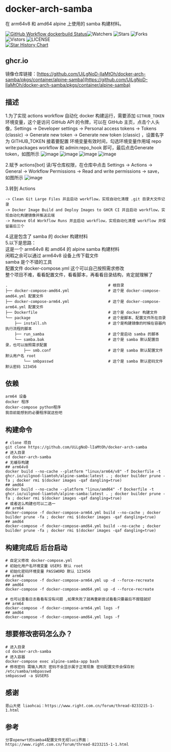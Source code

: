 # docker-arch-samba

在 arm64v8 和 amd64 alpine 上使用的 samba 构建材料。

[![GitHub Workflow dockerbuild Status](https://github.com/UiLgNoD-lIaMtOh/docker-arch-samba/actions/workflows/docker-image.yml/badge.svg)](https://github.com/UiLgNoD-lIaMtOh/docker-arch-samba/actions/workflows/docker-image.yml)![Watchers](https://img.shields.io/github/watchers/UiLgNoD-lIaMtOh/docker-arch-samba) ![Stars](https://img.shields.io/github/stars/UiLgNoD-lIaMtOh/docker-arch-samba) ![Forks](https://img.shields.io/github/forks/UiLgNoD-lIaMtOh/docker-arch-samba) ![Vistors](https://visitor-badge.laobi.icu/badge?page_id=UiLgNoD-lIaMtOh.docker-arch-samba) ![LICENSE](https://img.shields.io/badge/license-CC%20BY--SA%204.0-green.svg)  
<a href="https://star-history.com/#UiLgNoD-lIaMtOh/docker-arch-samba&Date">
  <picture>
    <source media="(prefers-color-scheme: dark)" srcset="https://api.star-history.com/svg?repos=UiLgNoD-lIaMtOh/docker-arch-samba&type=Date&theme=dark" />
    <source media="(prefers-color-scheme: light)" srcset="https://api.star-history.com/svg?repos=UiLgNoD-lIaMtOh/docker-arch-samba&type=Date" />
    <img alt="Star History Chart" src="https://api.star-history.com/svg?repos=UiLgNoD-lIaMtOh/docker-arch-samba&type=Date" />
  </picture>
</a>

## ghcr.io  
镜像仓库链接：[https://github.com/UiLgNoD-lIaMtOh/docker-arch-samba/pkgs/container/alpine-samba](https://github.com/UiLgNoD-lIaMtOh/docker-arch-samba/pkgs/container/alpine-samba)  

## 描述
1.为了实现 actions workflow 自动化 docker 构建运行，需要添加 `GITHUB_TOKEN` 环境变量，这个是访问 GitHub API 的令牌，可以在 GitHub 主页，点击个人头像，Settings -> Developer settings -> Personal access tokens -> Tokens (classic) -> Generate new token -> Generate new token (classic) ，设置名字为 GITHUB_TOKEN 接着要配置 环境变量有效时间，勾选环境变量作用域 repo write:packages workflow 和 admin:repo_hook 即可，最后点击Generate token，如图所示
![image](https://github.com/user-attachments/assets/8f56f08d-ceee-49dd-98c9-7ba011cb54c5)
![image](https://github.com/user-attachments/assets/f42a92e9-f2e6-4424-8196-9802ace4ac5e)
![image](https://github.com/user-attachments/assets/e09dde46-c141-4782-a3c0-ead3939c4df2)
![image](https://github.com/user-attachments/assets/21d2a910-a436-4ae2-972b-6fd05364f29d)  

2.赋予 actions[bot] 读/写仓库权限，在仓库中点击 Settings -> Actions -> General -> Workflow Permissions -> Read and write permissions -> save，如图所示
![image](https://github.com/user-attachments/assets/2faa1a40-9891-4914-ace7-d5d23434b4bb)

3.转到 Actions  

    -> Clean Git Large Files 并且启动 workflow，实现自动化清理 .git 目录大文件记录  
    -> Docker Image Build and Deploy Images to GHCR CI 并且启动 workflow，实现自动化构建镜像并推送云端  
    -> Remove Old Workflow Runs 并且启动 workflow，实现自动化清理 workflow 并保留最后三个  

4.这是包含了 samba 的 docker 构建材料  
5.以下是思路：    
    这是一个 arm64v8 和 amd64 的 alpine samba 构建材料  
    闲暇之余可以通过 arm64v8 设备上传下载文件  
    samba 是个不错的工具  
    配置文件 docker-compose.yml 这个可以自己按照需求修改  
    整个项目不难，看看配置文件，看看脚本，再看看目录结构，肯定就理解了  

    .                                            # 根目录  
    ├── docker-compose-amd64.yml                 # 这个是 docker-compose-amd64.yml 配置文件
    ├── docker-compose-arm64.yml                 # 这个是 docker-compose-arm64.yml 配置文件   
    ├── Dockerfile                               # 这个是 docker 构建文件  
    └── package                                  # 这个是脚本、配置文件所在目录  
        ├── install.sh                           # 这个是构建镜像的时候在容器内执行流程的脚本   
        ├── run_samba                            # 这个是启动 samba 的脚本  
        └── samba.bak                            # 这个是 samba 默认配置目录，也可以按照需求配置  
            ├── smb.conf                         # 这个是 samba 默认配置文件 默认用户名 root 
            └── smbpasswd                        # 这个是 samba 默认密码文件 默认密码 123456   

## 依赖
    arm64 设备
    docker 程序
    docker-compose python程序
    我目前能想到的必要程序就这些吧

## 构建命令
    # clone 项目
    git clone https://github.com/UiLgNoD-lIaMtOh/docker-arch-samba
    # 进入目录
    cd docker-arch-samba
    # 无缓存构建  
    ## arm64v8  
    docker build --no-cache --platform "linux/arm64/v8" -f Dockerfile -t ghcr.io/uilgnod-liamtoh/alpine-samba:latest . ; docker builder prune -fa ; docker rmi $(docker images -qaf dangling=true)   
    ## amd64  
    docker build --no-cache --platform "linux/amd64" -f Dockerfile -t ghcr.io/uilgnod-liamtoh/alpine-samba:latest . ; docker builder prune -fa ; docker rmi $(docker images -qaf dangling=true)  
    # 或者这么构建也可以二选一
    ## arm64
    docker-compose -f docker-compose-arm64.yml build --no-cache ; docker builder prune -fa ; docker rmi $(docker images -qaf dangling=true)
    ## amd64
    docker-compose -f docker-compose-amd64.yml build --no-cache ; docker builder prune -fa ; docker rmi $(docker images -qaf dangling=true)

## 构建完成后 后台启动
    # 自定义修改 docker-compose.yml 
    # 初始化用户名环境变量 USERS 默认 root
    # 初始化密码环境变量 PASSWORD 默认 123456
    ## arm64
    docker-compose -f docker-compose-arm64.yml up -d --force-recreate
    ## amd64
    docker-compose -f docker-compose-amd64.yml up -d --force-recreate
    
    # 也可以查看日志看看有没有问题 ,如果失败了就再重新尝试看看只要最后不报错就好 
    ## arm64
    docker-compose -f docker-compose-arm64.yml logs -f
    ## amd64
    docker-compose -f docker-compose-amd64.yml logs -f

## 想要修改密码怎么办？
    # 进入目录
    cd docker-arch-samba
    # 进入容器
    docker-compose exec alpine-samba-app bash
    # 修改密码 需输入两次 密码不会显示属于正常现象 密码配置文件会保存到 /etc/samba/smbpasswd
    smbpasswd -a $USERS
    
## 感谢
    恩山大佬 liaohcai：https://www.right.com.cn/forum/thread-8233215-1-1.html

## 参考
    分享openwrt的samba4配置文件无视luci界面：https://www.right.com.cn/forum/thread-8233215-1-1.html  
